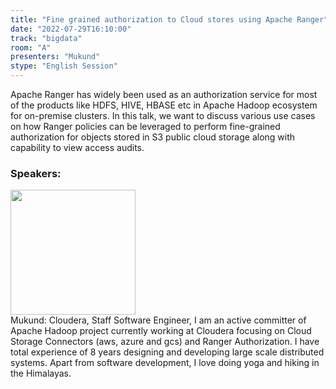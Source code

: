 ```yaml
---
title: "Fine grained authorization to Cloud stores using Apache Ranger"
date: "2022-07-29T16:10:00"
track: "bigdata"
room: "A"
presenters: "Mukund"
stype: "English Session"
---
```

Apache Ranger has widely been used as an authorization service for most of the products like HDFS, HIVE, HBASE etc in Apache Hadoop ecosystem for on-premise clusters. In this talk, we want to discuss various use cases on how Ranger policies can be leveraged to perform fine-grained authorization for objects stored in S3 public cloud storage along with capability to view access audits.
 ### Speakers: 
 <img src="images/speaker/1169.png" width="200" /><br>Mukund: Cloudera, Staff Software Engineer, I am an active committer of Apache Hadoop project currently working at Cloudera focusing on Cloud Storage Connectors (aws, azure and gcs) and Ranger Authorization. 
I have total experience of 8 years designing and developing large scale distributed systems. Apart from software development, I love doing yoga and hiking in the Himalayas.

 